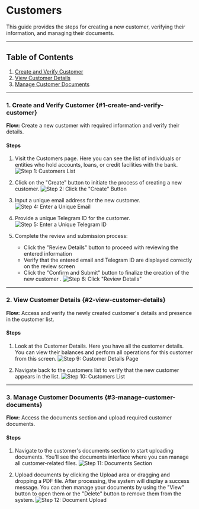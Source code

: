 # Customers

This guide provides the steps for creating a new customer, verifying their information, and managing their documents.

---

## Table of Contents

1. [Create and Verify Customer](#1-create-and-verify-customer)
2. [View Customer Details](#2-view-customer-details)
3. [Manage Customer Documents](#3-manage-customer-documents)

---

### 1. Create and Verify Customer {#1-create-and-verify-customer}

**Flow:** Create a new customer with required information and verify their details.

#### Steps

1. Visit the Customers page.
   Here you can see the list of individuals or entities who hold accounts, loans, or credit facilities with the bank.
   ![Step 1: Customers List](./screenshots/customers.cy.ts/2_list_all_customers.png)

<!-- new-page -->

2. Click on the "Create" button to initiate the process of creating a new customer.
   ![Step 2: Click the "Create" Button](./screenshots/customers.cy.ts/3_click_create_button.png)

3. Input a unique email address for the new customer.
   ![Step 4: Enter a Unique Email](./screenshots/customers.cy.ts/5_enter_email.png)

<!-- new-page -->

4. Provide a unique Telegram ID for the customer.
   ![Step 5: Enter a Unique Telegram ID](./screenshots/customers.cy.ts/6_enter_telegram_id.png)

5. Complete the review and submission process:
   - Click the "Review Details" button to proceed with reviewing the entered information
   - Verify that the entered email and Telegram ID are displayed correctly on the review screen
   - Click the "Confirm and Submit" button to finalize the creation of the new customer
     .
     ![Step 6: Click "Review Details"](./screenshots/customers.cy.ts/7_click_review_details.png)

---

<!-- new-page -->

### 2. View Customer Details {#2-view-customer-details}

**Flow:** Access and verify the newly created customer's details and presence in the customer list.

#### Steps

1. Look at the Customer Details.
   Here you have all the customer details. You can view their balances and perform all operations for this customer from this screen.
   ![Step 9: Customer Details Page](./screenshots/customers.cy.ts/10_verify_email.png)

2. Navigate back to the customers list to verify that the new customer appears in the list.
   ![Step 10: Customers List](./screenshots/customers.cy.ts/11_verify_customer_in_list.png)

---

<!-- new-page -->

### 3. Manage Customer Documents {#3-manage-customer-documents}

**Flow:** Access the documents section and upload required customer documents.

#### Steps

1. Navigate to the customer's documents section to start uploading documents.
   You'll see the documents interface where you can manage all customer-related files.
   ![Step 11: Documents Section](./screenshots/customers.cy.ts/12_customer_documents.png)

2. Upload documents by clicking the Upload area or dragging and dropping a PDF file.
   After processing, the system will display a success message. You can then manage your documents by using the "View" button to open them or the "Delete" button to remove them from the system.
   ![Step 12: Document Upload](./screenshots/customers.cy.ts/13_upload_document.png)
